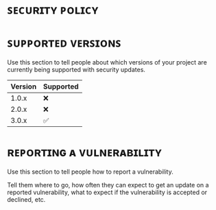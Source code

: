 # ꜱᴇᴄᴜʀɪᴛʏ ᴘᴏʟɪᴄʏ

# ꜱᴜᴘᴘᴏʀᴛᴇᴅ ᴠᴇʀꜱɪᴏɴꜱ

Use this section to tell people about which versions of your project are
currently being supported with security updates.

| Version | Supported          |
| ------- | ------------------ |
| 1.0.x   | :x:                |
| 2.0.x   | :x:                |
| 3.0.x   | :white_check_mark: |

# ʀᴇᴘᴏʀᴛɪɴɢ ᴀ ᴠᴜʟɴᴇʀᴀʙɪʟɪᴛʏ

Use this section to tell people how to report a vulnerability.

Tell them where to go, how often they can expect to get an update on a
reported vulnerability, what to expect if the vulnerability is accepted or
declined, etc.
